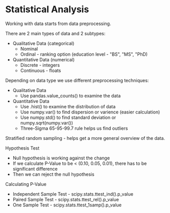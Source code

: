 # Statistical Analysis

Working with data starts from data preprocessing.

There are 2 main types of data and 2 subtypes:
- Qualitative Data (categorical)
  - Nominal
  - Ordinal - ranking option (education level - "BS", "MS", "PhD)
- Quantitative Data (numerical)
  - Discrete - integers
  - Continuous - floats

Depending on data type we use different preprocessing techniques:
- Qualitative Data
  - Use pandas.value_counts(<Series>) to examine the data
- Quantitative Data
  - Use <Series>.hist() to examine the distribution of data
  - Use numpy.var(<Series>) to find dispersion or varience (easier calculation)
  - Use numpy.std(<Series>) to find standard deviation or numpy.sqrt(numpy.var(<Series>))
  - Three-Sigma 65-95-99.7 rule helps us find outliers

Stratified random sampling - helps get a more general overview of the data.

Hypothesis Test
- Null hypothesis is working against the change
- If we calculate P-Value to be < (0.10, 0.05, 0.01), there has to be significant difference
- Then we can reject the null hypothesis

Calculating P-Value
- Independent Sample Test - scipy.stats.ttest_ind().p_value
- Paired Sample Test - scipy.stats.ttest_rel().p_value
- One Sample Test - scipy.stats.ttest_1samp().p_value

